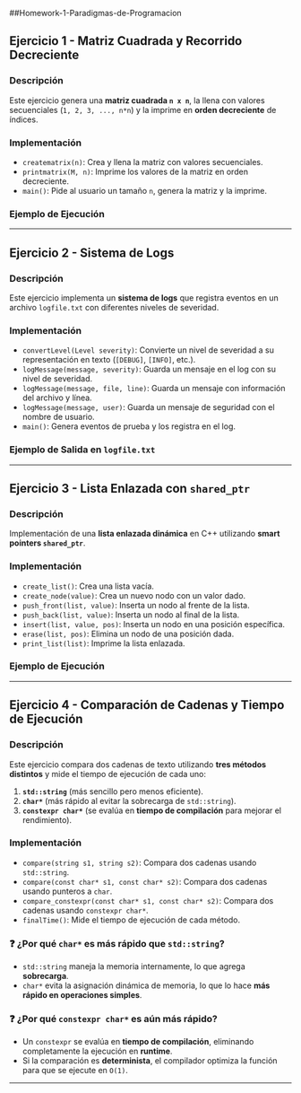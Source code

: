 ##Homework-1-Paradigmas-de-Programacion
##  **Ejercicio 1 - Matriz Cuadrada y Recorrido Decreciente**
###  **Descripción**
Este ejercicio genera una **matriz cuadrada `n x n`**, la llena con valores secuenciales (`1, 2, 3, ..., n*n`) y la imprime en **orden decreciente** de índices.

###  **Implementación**
- `creatematrix(n)`: Crea y llena la matriz con valores secuenciales.
- `printmatrix(M, n)`: Imprime los valores de la matriz en orden decreciente.
- `main()`: Pide al usuario un tamaño `n`, genera la matriz y la imprime.

###  **Ejemplo de Ejecución**


---

##  **Ejercicio 2 - Sistema de Logs**
###  **Descripción**
Este ejercicio implementa un **sistema de logs** que registra eventos en un archivo `logfile.txt` con diferentes niveles de severidad.

###  **Implementación**
- `convertLevel(Level severity)`: Convierte un nivel de severidad a su representación en texto (`[DEBUG]`, `[INFO]`, etc.).
- `logMessage(message, severity)`: Guarda un mensaje en el log con su nivel de severidad.
- `logMessage(message, file, line)`: Guarda un mensaje con información del archivo y línea.
- `logMessage(message, user)`: Guarda un mensaje de seguridad con el nombre de usuario.
- `main()`: Genera eventos de prueba y los registra en el log.

###  **Ejemplo de Salida en `logfile.txt`**


---

##  **Ejercicio 3 - Lista Enlazada con `shared_ptr`**
###  **Descripción**
Implementación de una **lista enlazada dinámica** en C++ utilizando **smart pointers `shared_ptr`**.

###  **Implementación**
- `create_list()`: Crea una lista vacía.
- `create_node(value)`: Crea un nuevo nodo con un valor dado.
- `push_front(list, value)`: Inserta un nodo al frente de la lista.
- `push_back(list, value)`: Inserta un nodo al final de la lista.
- `insert(list, value, pos)`: Inserta un nodo en una posición específica.
- `erase(list, pos)`: Elimina un nodo de una posición dada.
- `print_list(list)`: Imprime la lista enlazada.

###  **Ejemplo de Ejecución**



---

##  **Ejercicio 4 - Comparación de Cadenas y Tiempo de Ejecución**
###  **Descripción**
Este ejercicio compara dos cadenas de texto utilizando **tres métodos distintos** y mide el tiempo de ejecución de cada uno:
1. **`std::string`** (más sencillo pero menos eficiente).
2. **`char*`** (más rápido al evitar la sobrecarga de `std::string`).
3. **`constexpr char*`** (se evalúa en **tiempo de compilación** para mejorar el rendimiento).

###  **Implementación**
- `compare(string s1, string s2)`: Compara dos cadenas usando `std::string`.
- `compare(const char* s1, const char* s2)`: Compara dos cadenas usando punteros a `char`.
- `compare_constexpr(const char* s1, const char* s2)`: Compara dos cadenas usando `constexpr char*`.
- `finalTime()`: Mide el tiempo de ejecución de cada método.

### ❓ **¿Por qué `char*` es más rápido que `std::string`?**
- `std::string` maneja la memoria internamente, lo que agrega **sobrecarga**.
- `char*` evita la asignación dinámica de memoria, lo que lo hace **más rápido en operaciones simples**.

### ❓ **¿Por qué `constexpr char*` es aún más rápido?**
- Un `constexpr` se evalúa en **tiempo de compilación**, eliminando completamente la ejecución en **runtime**.
- Si la comparación es **determinista**, el compilador optimiza la función para que se ejecute en `O(1)`.

---

